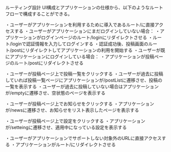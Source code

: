 ルーティング設計
UI構成とアプリケーションの仕様から、以下のようなルートフローで構成することができる。

・ユーザーがアプリケーションを利用するために導入であるルート/に直接アクセスする
    ・ユーザーがアプリケーションにまだログインしていない場合：
        ・アプリケーションがログインページのルート/loginにリダイレクトさせる
            ・ルート/loginで認証情報を入力してログインする
                ・認証成功後、投稿画面のルート/postにリダイレクトしてアプリケーションの利用を開始する
    ・ユーザーが既にアプリケーションにログインしている場合：
        ・アプリケーションが投稿ページのルート/postにリダイレクトさせる

・ユーザーが投稿ページ上で投稿一覧をクリックする
    ・ユーザーが過去に投稿していれば投稿一覧ページにアプリケーションが/postListに遷移させ、投稿の一覧を表示する
    ・ユーザーが過去に投稿していない場合はアプリケーションが/emptyに遷移させ、空状態のページを表示する

・ユーザーが投稿ページ上でお知らせをクリックする
    ・アプリケーションが/newsに遷移させ、お知らせをリスト表示したページを表示する

・ユーザーが投稿ページ上で設定をクリックする
    ・アプリケーションが/setteingに遷移させ、適用中になっている設定を表示する

・ユーザーがアプリケーションでサポートしない対象外のURLに直接アクセスする
    ・アプリケーションがルート/にリダイレクトさせる